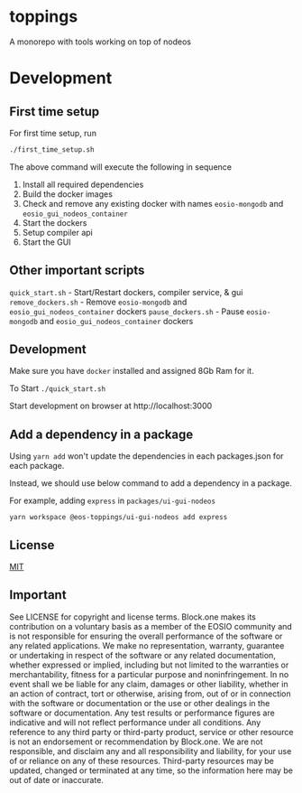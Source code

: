 # toppings
A monorepo with tools working on top of nodeos

# Development

## First time setup
For first time setup, run
```sh
./first_time_setup.sh
```
The above command will execute the following in sequence

1. Install all required dependencies
2. Build the docker images
3. Check and remove any existing docker with names `eosio-mongodb` and `eosio_gui_nodeos_container`
4. Start the dockers
5. Setup compiler api 
6. Start the GUI 

## Other important scripts
`quick_start.sh` - Start/Restart dockers, compiler service, & gui
`remove_dockers.sh` - Remove `eosio-mongodb` and `eosio_gui_nodeos_container` dockers
`pause_dockers.sh` - Pause `eosio-mongodb` and `eosio_gui_nodeos_container` dockers

## Development
Make sure you have `docker` installed and assigned 8Gb Ram for it.

To Start
`./quick_start.sh`

Start development on browser at http://localhost:3000


## Add a dependency in a package
Using `yarn add` won't update the dependencies in each packages.json for each package.

Instead, we should use below command to add a dependency in a package.

For example, adding `express` in `packages/ui-gui-nodeos`
```
yarn workspace @eos-toppings/ui-gui-nodeos add express
```
## License

[MIT](./LICENSE)

## Important

See LICENSE for copyright and license terms.  Block.one makes its contribution on a voluntary basis as a member of the EOSIO community and is not responsible for ensuring the overall performance of the software or any related applications.  We make no representation, warranty, guarantee or undertaking in respect of the software or any related documentation, whether expressed or implied, including but not limited to the warranties or merchantability, fitness for a particular purpose and noninfringement. In no event shall we be liable for any claim, damages or other liability, whether in an action of contract, tort or otherwise, arising from, out of or in connection with the software or documentation or the use or other dealings in the software or documentation.  Any test results or performance figures are indicative and will not reflect performance under all conditions.  Any reference to any third party or third-party product, service or other resource is not an endorsement or recommendation by Block.one.  We are not responsible, and disclaim any and all responsibility and liability, for your use of or reliance on any of these resources. Third-party resources may be updated, changed or terminated at any time, so the information here may be out of date or inaccurate.